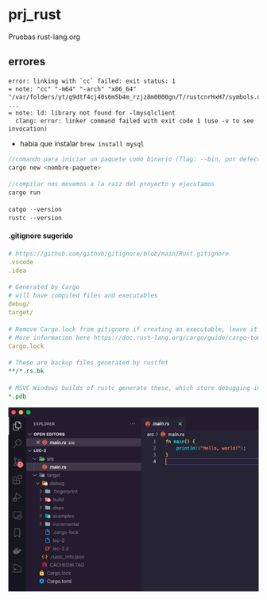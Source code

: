 # prj_rust
Pruebas rust-lang.org

## errores
```
error: linking with `cc` failed: exit status: 1
= note: "cc" "-m64" "-arch" "x86_64" "/var/folders/yt/g9dtf4cj40s6m5b4m_rzjz8m0000gn/T/rustcnrHxH7/symbols.o
...
= note: ld: library not found for -lmysqlclient
  clang: error: linker command failed with exit code 1 (use -v to see invocation)
```
- habia que instalar `brew install mysql`

```rust
//comando para iniciar un paquete como binario (flag: --bin, por defecto) si se desea crear como libreria hay que usar --lib
cargo new <nombre-paquete>

//compilar nos movemos a la raiz del proyecto y ejecutamos
cargo run 

catgo --version
rustc --version
```

#### .gitignore sugerido
```yml
# https://github.com/github/gitignore/blob/main/Rust.gitignore
.vscode
.idea

# Generated by Cargo
# will have compiled files and executables
debug/
target/

# Remove Cargo.lock from gitignore if creating an executable, leave it for libraries
# More information here https://doc.rust-lang.org/cargo/guide/cargo-toml-vs-cargo-lock.html
Cargo.lock

# These are backup files generated by rustfmt
**/*.rs.bk

# MSVC Windows builds of rustc generate these, which store debugging information
*.pdb
```
![](images/after-first-compile-with-cargo-run.png)

